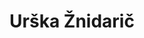 ---
SICRIS: 15295
draft: false
fixName: urška_žnidarič
location: null
mailInfo: urska.znidaric@fri.uni-lj.si
officeHours: null
profName: Urška Žnidarič
profTitle: Dekanat
telephoneInfo: null
title: Urška Žnidarič
---